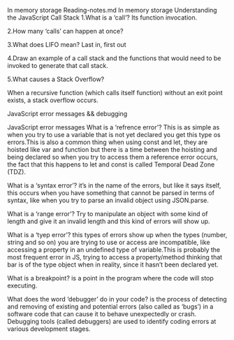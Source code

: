 In memory storage
Reading-notes.md
In memory storage
Understanding the JavaScript Call Stack
1.What is a ‘call’? Its function invocation.

2.How many ‘calls’ can happen at once?

3.What does LIFO mean? Last in, first out

4.Draw an example of a call stack and the functions that would need to be invoked to generate that call stack.

5.What causes a Stack Overflow?

When a recursive function (which calls itself function) without an exit point exists, a stack overflow occurs.

JavaScript error messages && debugging

JavaScript error messages
What is a ‘refrence error’?
This is as simple as when you try to use a variable that is not yet declared you get this type os errors.This is also a common thing when using const and let, they are hoisted like var and function but there is a time between the hoisting and being declared so when you try to access them a reference error occurs, the fact that this happens to let and const is called Temporal Dead Zone (TDZ).

What is a ‘syntax error’?
it’s in the name of the errors, but like it says itself, this occurs when you have something that cannot be parsed in terms of syntax, like when you try to parse an invalid object using JSON.parse.

What is a ‘range error’?
Try to manipulate an object with some kind of length and give it an invalid length and this kind of errors will show up.

What is a ‘tyep error’?
this types of errors show up when the types (number, string and so on) you are trying to use or access are incompatible, like accessing a property in an undefined type of variable.This is probably the most frequent error in JS, trying to access a property/method thinking that bar is of the type object when in reality, since it hasn’t been declared yet.

What is a breakpoint?
is a point in the program where the code will stop executing.

What does the word ‘debugger’ do in your code?
is the process of detecting and removing of existing and potential errors (also called as ‘bugs’) in a software code that can cause it to behave unexpectedly or crash. Debugging tools (called debuggers) are used to identify coding errors at various development stages.

